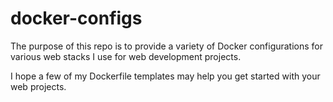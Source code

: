 # docker-configs
The purpose of this repo is to provide a variety of Docker configurations for various web stacks I use for web development projects.

I hope a few of my Dockerfile templates may help you get started with your web projects.
